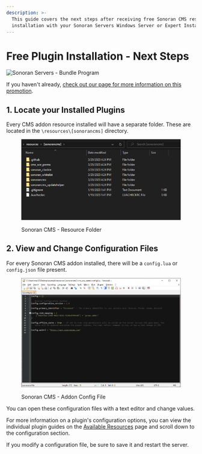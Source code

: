 ```yaml
---
description: >-
  This guide covers the next steps after receiving free Sonoran CMS resource
  installation with your Sonoran Servers Windows Server or Expert Installation.
---
```


# Free Plugin Installation - Next Steps

![Sonoran Servers - Bundle Program](<../../../.gitbook/assets/banner\_update-1 (1).png>)

If you haven't already, [check out our page for more information on this promotion](../../../pricing/pricing-faq/free-plugin-installation-and-discount-sonoran-servers.md).

## 1. Locate your Installed Plugins

Every CMS addon resource installed will have a separate folder. These are located in the `\resources\[sonorancms]` directory.

<figure><img src="../../../.gitbook/assets/image (1).png" alt=""><figcaption><p>Sonoran CMS - Resource Folder</p></figcaption></figure>

## 2. View and Change Configuration Files

For every Sonoran CMS addon installed, there will be a `config.lua` or `config.json` file present.

<figure><img src="../../../.gitbook/assets/image (2).png" alt=""><figcaption><p>Sonoran CMS - Addon Config File</p></figcaption></figure>

You can open these configuration files with a text editor and change values.

For more information on a plugin's configuration options, you can view the individual plugin guides on the [Available Resources](../roblox-integrations/available-resources/) page and scroll down to the configuration section.

If you modify a configuration file, be sure to save it and restart the server.
